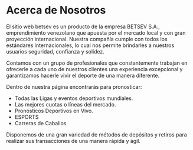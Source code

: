 # Acerca de Nosotros

El sitio web betsev es un producto de la empresa BETSEV S.A., emprendimiento venezolano que apuesta por el mercado local y con gran proyección internacional. Nuestra compañía cumple con todos los estándares internacionales, lo cual nos permite brindarles a nuestros usuarios seguridad, confianza y solidez.

Contamos con un grupo de profesionales que constantemente trabajan en ofrecerle a cada uno de nuestros clientes una experiencia excepcional y garantizamos hacerle vivir el deporte de una manera diferente.

Dentro de nuestra página encontrarás para pronosticar:

- Todas las Ligas y eventos deportivos mundiales.
- Las mejores cuotas o líneas del mercado.
- Pronósticos Deportivos en Vivo.
- ESPORTS
- Carreras de Caballos

Disponemos de una gran variedad de métodos de depósitos y retiros para realizar sus transacciones de una manera rápida y ágil.
